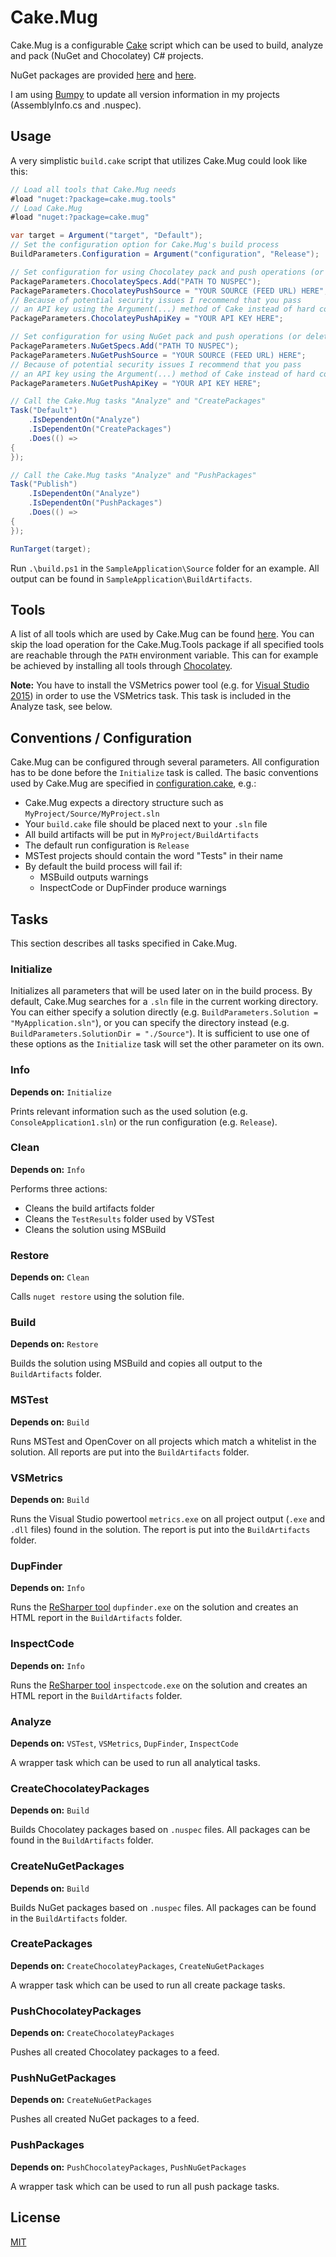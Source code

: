 # Cake.Mug

Cake.Mug is a configurable [Cake](http://cakebuild.net/) script which can be used to build, analyze and pack (NuGet and Chocolatey) C# projects.

NuGet packages are provided [here](https://www.nuget.org/packages/Cake.Mug/) and [here](https://www.nuget.org/packages/Cake.Mug.Tools/).

I am using [Bumpy](https://github.com/fwinkelbauer/Bumpy) to update all version information in my projects (AssemblyInfo.cs and .nuspec).

## Usage

A very simplistic `build.cake` script that utilizes Cake.Mug could look like this:

```csharp
// Load all tools that Cake.Mug needs
#load "nuget:?package=cake.mug.tools"
// Load Cake.Mug
#load "nuget:?package=cake.mug"

var target = Argument("target", "Default");
// Set the configuration option for Cake.Mug's build process
BuildParameters.Configuration = Argument("configuration", "Release");

// Set configuration for using Chocolatey pack and push operations (or delete if not need)
PackageParameters.ChocolateySpecs.Add("PATH TO NUSPEC");
PackageParameters.ChocolateyPushSource = "YOUR SOURCE (FEED URL) HERE";
// Because of potential security issues I recommend that you pass
// an API key using the Argument(...) method of Cake instead of hard coding a value here
PackageParameters.ChocolateyPushApiKey = "YOUR API KEY HERE";

// Set configuration for using NuGet pack and push operations (or delete if not need)
PackageParameters.NuGetSpecs.Add("PATH TO NUSPEC");
PackageParameters.NuGetPushSource = "YOUR SOURCE (FEED URL) HERE";
// Because of potential security issues I recommend that you pass
// an API key using the Argument(...) method of Cake instead of hard coding a value here
PackageParameters.NuGetPushApiKey = "YOUR API KEY HERE";

// Call the Cake.Mug tasks "Analyze" and "CreatePackages"
Task("Default")
    .IsDependentOn("Analyze")
    .IsDependentOn("CreatePackages")
    .Does(() =>
{
});

// Call the Cake.Mug tasks "Analyze" and "PushPackages"
Task("Publish")
    .IsDependentOn("Analyze")
    .IsDependentOn("PushPackages")
    .Does(() =>
{
});

RunTarget(target);

```

Run `.\build.ps1` in the `SampleApplication\Source` folder for an example. All output can be found in `SampleApplication\BuildArtifacts`.

## Tools

A list of all tools which are used by Cake.Mug can be found [here](Cake.Mug.Tools/Content/tools.cake). You can skip the load operation for the Cake.Mug.Tools package if all specified tools are reachable through the `PATH` environment variable. This can for example be achieved by installing all tools through [Chocolatey](http://chocolatey.org/).

**Note:** You have to install the VSMetrics power tool (e.g. for [Visual Studio 2015](https://www.microsoft.com/en-us/download/details.aspx?id=48213)) in order to use the VSMetrics task. This task is included in the Analyze task, see below.

## Conventions / Configuration

Cake.Mug can be configured through several parameters. All configuration has to be done before the `Initialize` task is called. The basic conventions used by Cake.Mug are specified in [configuration.cake](Cake.Mug/Content/configuration.cake), e.g.:

- Cake.Mug expects a directory structure such as `MyProject/Source/MyProject.sln`
- Your `build.cake` file should be placed next to your `.sln` file
- All build artifacts will be put in `MyProject/BuildArtifacts`
- The default run configuration is `Release`
- MSTest projects should contain the word "Tests" in their name
- By default the build process will fail if:
  - MSBuild outputs warnings
  - InspectCode or DupFinder produce warnings

## Tasks

This section describes all tasks specified in Cake.Mug.

### Initialize

Initializes all parameters that will be used later on in the build process. By default, Cake.Mug searches for a `.sln` file in the current working directory. You can either specify a solution directly (e.g. `BuildParameters.Solution = "MyApplication.sln"`), or you can specify the directory instead (e.g. `BuildParameters.SolutionDir = "./Source"`). It is sufficient to use one of these options as the `Initialize` task will set the other parameter on its own.

### Info

**Depends on:** `Initialize`

Prints relevant information such as the used solution (e.g. `ConsoleApplication1.sln`) or the run configuration (e.g. `Release`).

### Clean

**Depends on:** `Info`

Performs three actions:

- Cleans the build artifacts folder
- Cleans the `TestResults` folder used by VSTest
- Cleans the solution using MSBuild

### Restore

**Depends on:** `Clean`

Calls `nuget restore` using the solution file.

### Build

**Depends on:** `Restore`

Builds the solution using MSBuild and copies all output to the `BuildArtifacts` folder.

### MSTest

**Depends on:** `Build`

Runs MSTest and OpenCover on all projects which match a whitelist in the solution. All reports are put into the `BuildArtifacts` folder.

### VSMetrics

**Depends on:** `Build`

Runs the Visual Studio powertool `metrics.exe` on all project output (`.exe` and `.dll` files) found in the solution. The report is put into the `BuildArtifacts` folder.

### DupFinder

**Depends on:** `Info`

Runs the [ReSharper tool](https://www.jetbrains.com/resharper/features/command-line.html) `dupfinder.exe` on the solution and creates an HTML report in the `BuildArtifacts` folder.

### InspectCode

**Depends on:** `Info`

Runs the [ReSharper tool](https://www.jetbrains.com/resharper/features/command-line.html) `inspectcode.exe` on the solution and creates an HTML report in the `BuildArtifacts` folder.

### Analyze

**Depends on:** `VSTest`, `VSMetrics`, `DupFinder`, `InspectCode`

A wrapper task which can be used to run all analytical tasks.

### CreateChocolateyPackages

**Depends on:** `Build`

Builds Chocolatey packages based on `.nuspec` files. All packages can be found in the `BuildArtifacts` folder.

### CreateNuGetPackages

**Depends on:** `Build`

Builds NuGet packages based on `.nuspec` files. All packages can be found in the `BuildArtifacts` folder.

### CreatePackages

**Depends on:** `CreateChocolateyPackages`, `CreateNuGetPackages`

A wrapper task which can be used to run all create package tasks.

### PushChocolateyPackages

**Depends on:** `CreateChocolateyPackages`

Pushes all created Chocolatey packages to a feed.

### PushNuGetPackages

**Depends on:** `CreateNuGetPackages`

Pushes all created NuGet packages to a feed.

### PushPackages

**Depends on:** `PushChocolateyPackages`, `PushNuGetPackages`

A wrapper task which can be used to run all push package tasks.

## License

[MIT](http://opensource.org/licenses/MIT)
